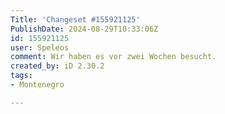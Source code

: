 ```yaml
---
Title: 'Changeset #155921125'
PublishDate: 2024-08-29T10:33:06Z
id: 155921125
user: Speleos
comment: Wir haben es vor zwei Wochen besucht.
created_by: iD 2.30.2
tags:
- Montenegro

---
```

